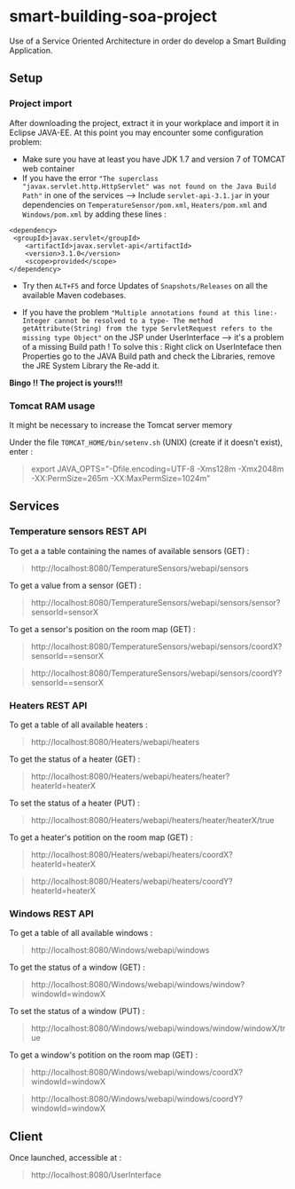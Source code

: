 # smart-building-soa-project
Use of a Service Oriented Architecture in order do develop a Smart Building Application.

## Setup

### Project import

After downloading the project, extract it in your workplace and import it in Eclipse JAVA-EE.
At this point you may encounter some configuration problem:

- Make sure you have at least you have JDK 1.7 and version 7 of TOMCAT web container
- If you have the error ```"The superclass "javax.servlet.http.HttpServlet" was not found on the Java Build Path"``` in one of the services --> Include  ```servlet-api-3.1.jar``` in your dependencies on ```TemperatureSensor/pom.xml```, ```Heaters/pom.xml``` and ```Windows/pom.xml``` by adding these lines :

```
<dependency>
 <groupId>javax.servlet</groupId>
    <artifactId>javax.servlet-api</artifactId>
    <version>3.1.0</version>
    <scope>provided</scope>
</dependency>
```
 
- Try then ```ALT+F5``` and force Updates of ```Snapshots/Releases``` on all the available Maven codebases.
 
- If you have the problem ```"Multiple annotations found at this line:- Integer cannot be resolved to a type- The method getAttribute(String) from the type ServletRequest refers to the missing type Object"``` on the JSP under UserInterface --> it's a  problem of a missing Build path ! To solve this : Right click on UserInteface then Properties go to the JAVA Build path and check the Libraries, remove the JRE System Library the Re-add it.
 
**Bingo !! The project is yours!!!**


### Tomcat RAM usage 

It might be necessary to increase the Tomcat server memory

Under the file ```TOMCAT_HOME/bin/setenv.sh``` (UNIX) (create if it doesn't exist), enter :

> export JAVA_OPTS="-Dfile.encoding=UTF-8 -Xms128m -Xmx2048m -XX:PermSize=265m -XX:MaxPermSize=1024m"

## Services

### Temperature sensors REST API

To get a a table containing the names of available sensors (GET) : 

> http://localhost:8080/TemperatureSensors/webapi/sensors

To get a value from a sensor (GET) :

> http://localhost:8080/TemperatureSensors/webapi/sensors/sensor?sensorId=sensorX

To get a sensor's position on the room map (GET) : 

> http://localhost:8080/TemperatureSensors/webapi/sensors/coordX?sensorId==sensorX

> http://localhost:8080/TemperatureSensors/webapi/sensors/coordY?sensorId==sensorX

### Heaters REST API

To get a table of all available heaters :

> http://localhost:8080/Heaters/webapi/heaters

To get the status of a heater (GET) :

> http://localhost:8080/Heaters/webapi/heaters/heater?heaterId=heaterX

To set the status of a heater (PUT) :

> http://localhost:8080/Heaters/webapi/heaters/heater/heaterX/true

To get a heater's potition on the room map (GET) :

> http://localhost:8080/Heaters/webapi/heaters/coordX?heaterId=heaterX

> http://localhost:8080/Heaters/webapi/heaters/coordY?heaterId=heaterX

### Windows REST API

To get a table of all available windows :

> http://localhost:8080/Windows/webapi/windows

To get the status of a window (GET) :

> http://localhost:8080/Windows/webapi/windows/window?windowId=windowX

To set the status of a window (PUT) :

> http://localhost:8080/Windows/webapi/windows/window/windowX/true

To get a window's potition on the room map (GET) :

> http://localhost:8080/Windows/webapi/windows/coordX?windowId=windowX

> http://localhost:8080/Windows/webapi/windows/coordY?windowId=windowX


## Client

Once launched, accessible at :

> http://localhost:8080/UserInterface
